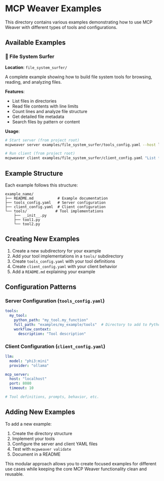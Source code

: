 # MCP Weaver Examples

This directory contains various examples demonstrating how to use MCP Weaver with different types of tools and configurations.

## Available Examples

### 📁 File System Surfer
**Location**: `file_system_surfer/`

A complete example showing how to build file system tools for browsing, reading, and analyzing files.

**Features**:
- List files in directories
- Read file contents with line limits
- Count lines and analyze file structure
- Get detailed file metadata
- Search files by pattern or content

**Usage**:
```bash
# Start server (from project root)
mcpweaver server examples/file_system_surfer/tools_config.yaml --host localhost --port 8080

# Run client (from project root)
mcpweaver client examples/file_system_surfer/client_config.yaml "List files"
```

## Example Structure

Each example follows this structure:
```
example_name/
├── README.md           # Example documentation
├── tools_config.yaml   # Server configuration
├── client_config.yaml  # Client configuration
└── tools/             # Tool implementations
    ├── __init__.py
    ├── tool1.py
    └── tool2.py
```

## Creating New Examples

1. Create a new subdirectory for your example
2. Add your tool implementations in a `tools/` subdirectory
3. Create `tools_config.yaml` with your tool definitions
4. Create `client_config.yaml` with your client behavior
5. Add a `README.md` explaining your example

## Configuration Patterns

### Server Configuration (`tools_config.yaml`)
```yaml
tools:
  my_tool:
    python_path: "my_tool.my_function"
    full_path: "examples/my_example/tools"  # Directory to add to Python path
    workflow_context:
      description: "Tool description"
```

### Client Configuration (`client_config.yaml`)
```yaml
llm:
  model: "phi3:mini"
  provider: "ollama"

mcp_server:
  host: "localhost"
  port: 8080
  timeout: 10

# Tool definitions, prompts, behavior, etc.
```

## Adding New Examples

To add a new example:

1. Create the directory structure
2. Implement your tools
3. Configure the server and client YAML files
4. Test with `mcpweaver validate`
5. Document in a README

This modular approach allows you to create focused examples for different use cases while keeping the core MCP Weaver functionality clean and reusable. 